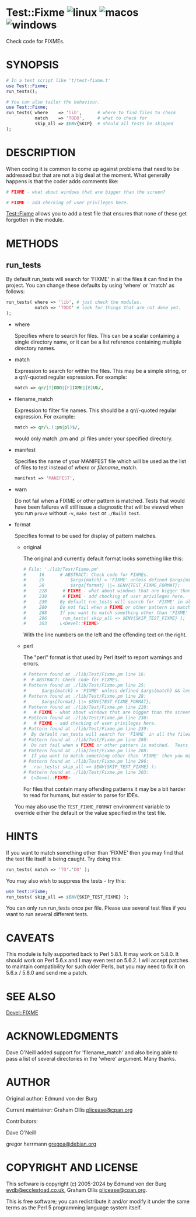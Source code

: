 # Test::Fixme ![linux](https://github.com/uperl/Test-Fixme/workflows/linux/badge.svg) ![macos](https://github.com/uperl/Test-Fixme/workflows/macos/badge.svg) ![windows](https://github.com/uperl/Test-Fixme/workflows/windows/badge.svg)

Check code for FIXMEs.

# SYNOPSIS

```perl
# In a test script like 't/test-fixme.t'
use Test::Fixme;
run_tests();

# You can also tailor the behaviour.
use Test::Fixme;
run_tests( where    => 'lib',      # where to find files to check
           match    => 'TODO',     # what to check for
           skip_all => $ENV{SKIP}  # should all tests be skipped
);
```

# DESCRIPTION

When coding it is common to come up against problems that need to be
addressed but that are not a big deal at the moment. What generally
happens is that the coder adds comments like:

```perl
# FIXME - what about windows that are bigger than the screen?

# FIXME - add checking of user privileges here.
```

[Test::Fixme](https://metacpan.org/pod/Test::Fixme) allows you to add a test file that ensures that none of
these get forgotten in the module.

# METHODS

## run\_tests

By default run\_tests will search for 'FIXME' in all the files it can
find in the project. You can change these defaults by using 'where' or
'match' as follows:

```perl
run_tests( where => 'lib', # just check the modules.
           match => 'TODO' # look for things that are not done yet.
);
```

- where

    Specifies where to search for files.  This can be a scalar containing a
    single directory name, or it can be a list reference containing multiple
    directory names.

- match

    Expression to search for within the files.  This may be a simple
    string, or a qr//-quoted regular expression.  For example:

    ```perl
    match => qr/[T]ODO|[F]IXME|[B]UG/,
    ```

- filename\_match

    Expression to filter file names.  This should be a qr//-quoted regular
    expression.  For example:

    ```perl
    match => qr/\.(:pm|pl)$/,
    ```

    would only match .pm and .pl files under your specified directory.

- manifest

    Specifies the name of your MANIFEST file which will be used as the list
    of files to test instead of _where_ or _filename\_match_.

    ```perl
    manifest => 'MANIFEST',
    ```

- warn

    Do not fail when a FIXME or other pattern is matched.  Tests that would
    have been failures will still issue a diagnostic that will be viewed
    when you run `prove` without `-v`, `make test` or `./Build test`.

- format

    Specifies format to be used for display of pattern matches.

    - original

        The original and currently default format looks something like this:

        ```perl
        # File: './lib/Test/Fixme.pm'
        #     16      # ABSTRACT: Check code for FIXMEs.
        #     25          $args{match} = 'FIXME' unless defined $args{match} && length $args{match};
        #     28          $args{format} ||= $ENV{TEST_FIXME_FORMAT};
        #     228      # FIXME - what about windows that are bigger than the screen?
        #     230      # FIXME - add checking of user privileges here.
        #     239     By default run_tests will search for 'FIXME' in all the files it can
        #     280     Do not fail when a FIXME or other pattern is matched.  Tests that would
        #     288     If you want to match something other than 'FIXME' then you may find
        #     296      run_tests( skip_all => $ENV{SKIP_TEST_FIXME} );
        #     303     L<Devel::FIXME>
        ```

        With the line numbers on the left and the offending text on the right.

    - perl

        The "perl" format is that used by Perl itself to report warnings and errors.

        ```perl
        # Pattern found at ./lib/Test/Fixme.pm line 16:
        #  # ABSTRACT: Check code for FIXMEs.
        # Pattern found at ./lib/Test/Fixme.pm line 25:
        #      $args{match} = 'FIXME' unless defined $args{match} && length $args{match};
        # Pattern found at ./lib/Test/Fixme.pm line 28:
        #      $args{format} ||= $ENV{TEST_FIXME_FORMAT};
        # Pattern found at ./lib/Test/Fixme.pm line 228:
        #   # FIXME - what about windows that are bigger than the screen?
        # Pattern found at ./lib/Test/Fixme.pm line 230:
        #   # FIXME - add checking of user privileges here.
        # Pattern found at ./lib/Test/Fixme.pm line 239:
        #  By default run_tests will search for 'FIXME' in all the files it can
        # Pattern found at ./lib/Test/Fixme.pm line 280:
        #  Do not fail when a FIXME or other pattern is matched.  Tests that would
        # Pattern found at ./lib/Test/Fixme.pm line 288:
        #  If you want to match something other than 'FIXME' then you may find
        # Pattern found at ./lib/Test/Fixme.pm line 296:
        #   run_tests( skip_all => $ENV{SKIP_TEST_FIXME} );
        # Pattern found at ./lib/Test/Fixme.pm line 303:
        #  L<Devel::FIXME>
        ```

        For files that contain many offending patterns it may be a bit harder to read for
        humans, but easier to parse for IDEs.

    You may also use the `TEST_FIXME_FORMAT` environment variable to override either
    the default or the value specified in the test file.

# HINTS

If you want to match something other than 'FIXME' then you may find
that the test file itself is being caught. Try doing this:

```perl
run_tests( match => 'TO'.'DO' );
```

You may also wish to suppress the tests - try this:

```perl
use Test::Fixme;
run_tests( skip_all => $ENV{SKIP_TEST_FIXME} );
```

You can only run run\_tests once per file. Please use several test
files if you want to run several different tests.

# CAVEATS

This module is fully supported back to Perl 5.8.1.  It may work on 5.8.0.
It should work on Perl 5.6.x and I may even test on 5.6.2.  I will accept
patches to maintain compatibility for such older Perls, but you may
need to fix it on 5.6.x / 5.8.0 and send me a patch.

# SEE ALSO

[Devel::FIXME](https://metacpan.org/pod/Devel::FIXME)

# ACKNOWLEDGMENTS

Dave O'Neill added support for 'filename\_match' and also being able to pass a
list of several directories in the 'where' argument. Many thanks.

# AUTHOR

Original author: Edmund von der Burg

Current maintainer: Graham Ollis <plicease@cpan.org>

Contributors:

Dave O'Neill

gregor herrmann <gregoa@debian.org>

# COPYRIGHT AND LICENSE

This software is copyright (c) 2005-2024 by Edmund von der Burg <evdb@ecclestoad.co.uk>, Graham Ollis <plicease@cpan.org>.

This is free software; you can redistribute it and/or modify it under
the same terms as the Perl 5 programming language system itself.
